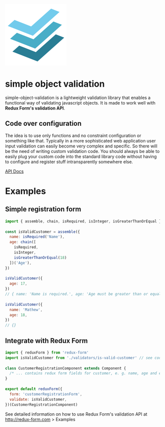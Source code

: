 <img src="https://raw.githubusercontent.com/madcat23/simple-object-validation/master/logo/logo.png" width="200" alt="simple-object-validation">

# simple object validation
simple-object-validation is a lightweight validation library that enables a functional way of validating javascript objects. It is made to work well with **Redux Form's validation API**.

## Code over configuration
The idea is to use only functions and no constraint configuration or something like that. Typically in a more sophisticated web application user input validation can easily become very complex and specific. So there will be the need of writing custom validation code. You should always be able to easily plug your custom code into the standard library code without having to configure and register stuff intransparently somewhere else.

[API Docs](https://madcat23.github.io/simple-object-validation/)

# Examples

## Simple registration form

```javascript
import { assemble, chain, isRequired, isInteger, isGreaterThanOrEqual } from 'simple-object-validation'

const isValidCustomer = assemble({
  name: isRequired('Name'),
  age: chain([
    isRequired,
    isInteger,
    isGreaterThanOrEqual(18)
  ])('Age'),
})

isValidCustomer({
  age: 17,
})
// { name: 'Name is required.', age: 'Age must be greater than or equal 18.' }

isValidCustomer({
  name: 'Mathew',
  age: 18,
})
// {}
```

## Integrate with Redux Form

```javascript
import { reduxForm } from 'redux-form'
import isValidCustomer from './validators/is-valid-customer' // see code above

class CustomerRegistrationComponent extends Component {
  /* ... contains redux form fields for customer, e. g. name, age and email */ 
}

export default reduxForm({
  form: 'customerRegistrationForm',
  validate: isValidCustomer,
})(CustomerRegistrationComponent)
```
See detailed information on how to use Redux Form's validation API at http://redux-form.com > Examples
